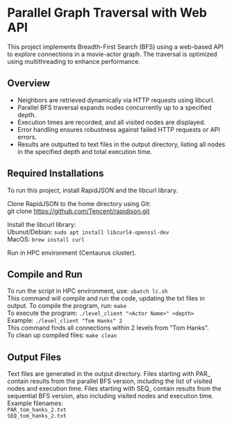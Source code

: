 # Parallel Graph Traversal with Web API
This project implements Breadth-First Search (BFS) using a web-based API to explore connections in a movie-actor graph. The traversal is optimized using multithreading to enhance performance.
## Overview
- Neighbors are retrieved dynamically via HTTP requests using libcurl.
- Parallel BFS traversal expands nodes concurrently up to a specified depth.
- Execution times are recorded, and all visited nodes are displayed.
- Error handling ensures robustness against failed HTTP requests or API errors.
- Results are outputted to text files in the output directory, listing all nodes in the specified depth and total execution time.
## Required Installations
To run this project, install RapidJSON and the libcurl library.

Clone RapidJSON to the home directory using Git:\
git clone https://github.com/Tencent/rapidjson.git

Install the libcurl library:\
Ubunut/Debian: `sudo apt install libcurl4-openssl-dev`\
MacOS: `brew install curl`

Run in HPC environment (Centaurus cluster).
## Compile and Run
To run the script in HPC environment, use: `sbatch lc.sh`\
This command will compile and run the code, updating the txt files in output.
To compile the program, run: `make`\
To execute the program: `./level_client "<Actor Name>" <depth>`\
Example: `./level_client "Tom Hanks" 2`\
This command finds all connections within 2 levels from "Tom Hanks".\
To clean up compiled files: `make clean`

## Output Files
Text files are generated in the output directory. Files starting with PAR_ contain results from the parallel BFS version, including the list of visited nodes and execution time. Files starting with SEQ_ contain results from the sequential BFS version, also including visited nodes and execution time.\
Example filenames:\
`PAR_tom_hanks_2.txt`\
`SEQ_tom_hanks_2.txt`
